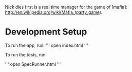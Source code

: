 Nick dies first is a real time manager for the game of [mafia]: http://en.wikipedia.org/wiki/Mafia_(party_game).

Development Setup
=====

To run the app, run:
'''
open index.html
'''

To run the tests, run:

'''
open SpecRunner.html
'''